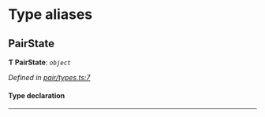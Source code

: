 

# Type aliases

<a id="pairstate"></a>

##  PairState

**Ƭ PairState**: *`object`*

*Defined in [pair/types.ts:7](https://github.com/polkadot-js/common/blob/9fc3354/packages/keyring/src/pair/types.ts#L7)*

#### Type declaration

___

